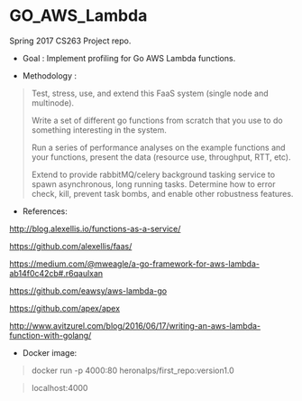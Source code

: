 # GO_AWS_Lambda
Spring 2017 CS263 Project repo.

* Goal : Implement profiling for Go AWS Lambda functions.

* Methodology :
> Test, stress, use, and extend this FaaS system (single node and multinode).
>
> Write a set of different go functions from scratch that you use to do something interesting in the system.
>
> Run a series of performance analyses on the example functions and your functions, present the data (resource use, throughput, RTT, etc).
>
> Extend to provide rabbitMQ/celery background tasking service to spawn asynchronous, long running tasks. Determine how to error check, kill, prevent task bombs, and enable other robustness features.

* References:

http://blog.alexellis.io/functions-as-a-service/

https://github.com/alexellis/faas/

https://medium.com/@mweagle/a-go-framework-for-aws-lambda-ab14f0c42cb#.r6qaulxan

https://github.com/eawsy/aws-lambda-go

https://github.com/apex/apex

http://www.avitzurel.com/blog/2016/06/17/writing-an-aws-lambda-function-with-golang/

* Docker image:

> docker run -p 4000:80 heronalps/first_repo:version1.0

> localhost:4000
